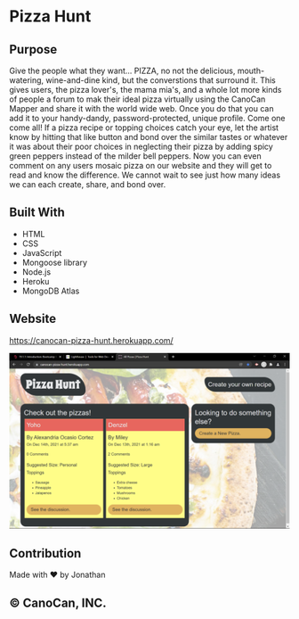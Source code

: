 # Pizza Hunt

## Purpose
Give the people what they want... PIZZA, no not the delicious, mouth-watering, wine-and-dine kind, but the converstions that surround it. This gives users, the pizza lover's, the mama mia's, and a whole lot more kinds of people a forum to mak their ideal pizza virtually using the CanoCan Mapper and share it with the world wide web. Once you do that you can add it to your handy-dandy, password-protected, unique profile. Come one come all! If a pizza recipe or topping choices catch your eye, let the artist know by hitting that like button and bond over the similar tastes or whatever it was about their poor choices in neglecting their pizza by adding spicy green peppers instead of the milder bell peppers. Now you can even comment on any users mosaic pizza on our website and they will get to read and know the difference. We cannot wait to see just how many ideas we can each create, share, and bond over.

## Built With
* HTML
* CSS
* JavaScript
* Mongoose library
* Node.js
* Heroku
* MongoDB Atlas

## Website
https://canocan-pizza-hunt.herokuapp.com/

<img width="960" alt="CanocanPizza Hunt Snapshot" src="./public/assets/images/homepage-screen.PNG">

## Contribution
Made with ❤️ by Jonathan

## &copy; CanoCan, INC.